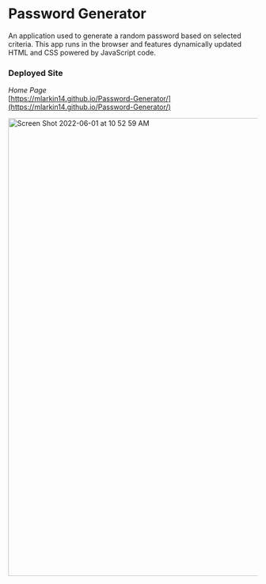 # Password Generator
An application used to generate a random password based on selected criteria. This app runs in the browser and features dynamically updated HTML and CSS powered by JavaScript code.
### Deployed Site
*Home Page*<br>[https://mlarkin14.github.io/Password-Generator/](https://mlarkin14.github.io/Password-Generator/)

<img width="926" alt="Screen Shot 2022-06-01 at 10 52 59 AM" src="https://user-images.githubusercontent.com/30247798/171434347-0f52b590-7852-4e97-a37c-4c13bc522b06.png">
